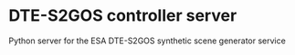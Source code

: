 # DTE-S2GOS controller server

Python server for the ESA DTE-S2GOS synthetic scene generator service

